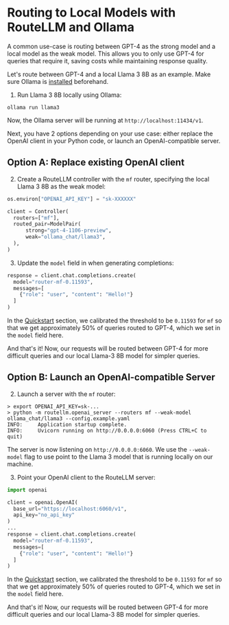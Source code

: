 # Routing to Local Models with RouteLLM and Ollama

A common use-case is routing between GPT-4 as the strong model and a local model as the weak model. This allows you to only use GPT-4 for queries that require it, saving costs while maintaining response quality.

Let's route between GPT-4 and a local Llama 3 8B as an example. Make sure Ollama is [installed](https://github.com/ollama/ollama?tab=readme-ov-file#ollama) beforehand.

1. Run Llama 3 8B locally using Ollama:
```
ollama run llama3
```
Now, the Ollama server will be running at `http://localhost:11434/v1`.

Next, you have 2 options depending on your use case: either replace the OpenAI client in your Python code, or launch an OpenAI-compatible server.

## Option A: Replace existing OpenAI client

2. Create a RouteLLM controller with the `mf` router, specifying the local Llama 3 8B as the weak model:
```python
os.environ["OPENAI_API_KEY"] = "sk-XXXXXX"

client = Controller(
  routers=["mf"],
  routed_pair=ModelPair(
      strong="gpt-4-1106-preview",
      weak="ollama_chat/llama3",
  ),
)
```

3. Update the `model` field in when generating completions:
```python
response = client.chat.completions.create(
  model="router-mf-0.11593",
  messages=[
    {"role": "user", "content": "Hello!"}
  ]
)
```
In the [Quickstart](../README.md#quickstart) section, we calibrated the threshold to be `0.11593` for `mf` so that we get approximately 50% of queries routed to GPT-4, which we set in the `model` field here.

And that's it! Now, our requests will be routed between GPT-4 for more difficult queries and our local Llama-3 8B model for simpler queries.

## Option B: Launch an OpenAI-compatible Server

2. Launch a server with the `mf` router:
```
> export OPENAI_API_KEY=sk-...
> python -m routellm.openai_server --routers mf --weak-model ollama_chat/llama3 --config.example.yaml
INFO:     Application startup complete.
INFO:     Uvicorn running on http://0.0.0.0:6060 (Press CTRL+C to quit)
```
The server is now listening on `http://0.0.0.0:6060`. We use the `--weak-model` flag to use point to the Llama 3 model that is running locally on our machine.

3. Point your OpenAI client to the RouteLLM server:
```python
import openai

client = openai.OpenAI(
  base_url="https://localhost:6060/v1",
  api_key="no_api_key"
)
...
response = client.chat.completions.create(
  model="router-mf-0.11593",
  messages=[
    {"role": "user", "content": "Hello!"}
  ]
)
```
In the [Quickstart](../README.md#quickstart) section, we calibrated the threshold to be `0.11593` for `mf` so that we get approximately 50% of queries routed to GPT-4, which we set in the `model` field here.

And that's it! Now, our requests will be routed between GPT-4 for more difficult queries and our local Llama-3 8B model for simpler queries.
